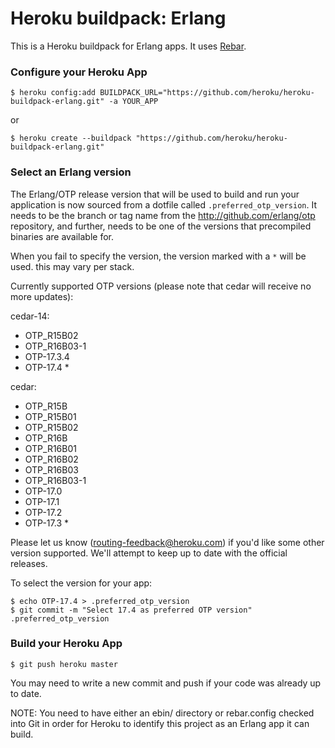 # Heroku buildpack: Erlang

This is a Heroku buildpack for Erlang apps. It uses [Rebar](https://github.com/basho/rebar).

### Configure your Heroku App

    $ heroku config:add BUILDPACK_URL="https://github.com/heroku/heroku-buildpack-erlang.git" -a YOUR_APP

or

    $ heroku create --buildpack "https://github.com/heroku/heroku-buildpack-erlang.git"

### Select an Erlang version

The Erlang/OTP release version that will be used to build and run your application is now sourced from a dotfile called `.preferred_otp_version`. It needs to be the branch or tag name from the http://github.com/erlang/otp repository, and further, needs to be one of the versions that precompiled binaries are available for.

When you fail to specify the version, the version marked with a `*` will be used. this may vary per stack.

Currently supported OTP versions (please note that cedar will receive no more updates):

cedar-14:

* OTP_R15B02
* OTP_R16B03-1
* OTP-17.3.4
* OTP-17.4 *

cedar:

* OTP_R15B
* OTP_R15B01
* OTP_R15B02
* OTP_R16B
* OTP_R16B01
* OTP_R16B02
* OTP_R16B03
* OTP_R16B03-1
* OTP-17.0
* OTP-17.1
* OTP-17.2
* OTP-17.3 *

Please let us know (routing-feedback@heroku.com) if you'd like some other version supported.  We'll attempt to keep up to date with the official releases.

To select the version for your app:

    $ echo OTP-17.4 > .preferred_otp_version
    $ git commit -m "Select 17.4 as preferred OTP version" .preferred_otp_version

### Build your Heroku App

    $ git push heroku master

You may need to write a new commit and push if your code was already up to date.

NOTE: You need to have either an ebin/ directory or rebar.config checked into Git in order for Heroku to identify this project as an Erlang app it can build.
